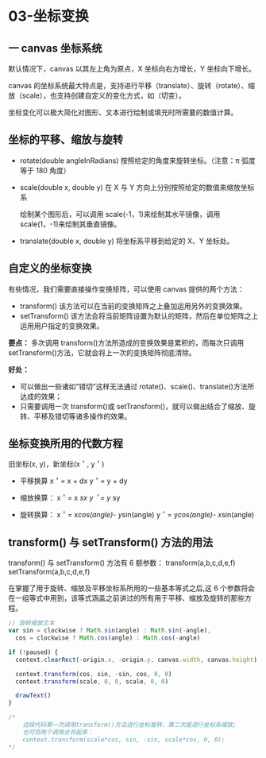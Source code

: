 # 03-坐标变换

## 一 canvas 坐标系统

默认情况下，canvas 以其左上角为原点，X 坐标向右方增长，Y 坐标向下增长。

canvas 的坐标系统最大特点是，支持进行平移（translate）、旋转（rotate）、缩放（scale），也支持创建自定义的变化方式，如（切变）。

坐标变化可以极大简化对图形、文本进行绘制或填充时所需要的数值计算。

## 坐标的平移、缩放与旋转

- rotate(double angleInRadians)
  按照给定的角度来旋转坐标。（注意：π 弧度等于 180 角度）
- scale(double x, double y)
  在 X 与 Y 方向上分别按照给定的数值来缩放坐标系

  绘制某个图形后，可以调用 scale(-1，1)来绘制其水平镜像，调用 scale(1，-1)来绘制其垂直镜像。

- translate(double x, double y)
  将坐标系平移到给定的 X、Y 坐标处。

## 自定义的坐标变换

有些情况，我们需要直接操作变换矩阵，可以使用 canvas 提供的两个方法：

- transform()
  该方法可以在当前的变换矩阵之上叠加运用另外的变换效果。
- setTransform()
  该方法会将当前矩阵设置为默认的矩阵，然后在单位矩阵之上运用用户指定的变换效果。

**要点：**
多次调用 transform()方法所造成的变换效果是累积的，而每次只调用 setTransform()方法，它就会将上一次的变换矩阵彻底清除。

**好处：**

- 可以做出一些诸如“错切”这样无法通过 rotate()、scale()、translate()方法所达成的效果；
- 只需要调用一次 transform()或 setTransform()，就可以做出结合了缩放、旋转、平移及错切等诸多操作的效果。

## 坐标变换所用的代数方程

旧坐标(x, y)，新坐标(x＇, y＇)

- 平移换算
  x＇= x + dx
  y＇= y + dy

- 缩放换算：
  x＇= x _sx
  y＇= y_ sy

- 旋转换算：
  x＇= x*cos(angle)- y*sin(angle)
  y＇= y*cos(angle)- x*sin(angle)

## transform() 与 setTransform() 方法的用法

transform() 与 setTransform() 方法有 6 额参数：
transform(a,b,c,d,e,f)
setTransform(a,b,c,d,e,f)

在掌握了用于旋转、缩放及平移坐标系所用的一些基本等式之后,这 6 个参数将会在一组等式中用到，该等式涵盖之前讲过的所有用于平移、缩放及旋转的那些方程。

```js
// 旋转缩放文本
var sin = clockwise ? Math.sin(angle) : Math.sin(-angle),
  cos = clockwise ? Math.cos(angle) : Math.cos(-angle)

if (!paused) {
  context.clearRect(-origin.x, -origin.y, canvas.width, canvas.height)

  context.transform(cos, sin, -sin, cos, 0, 0)
  context.transform(scale, 0, 0, scale, 0, 0)

  drawText()
}

/*
    这段代码第一次调用transform()方法进行坐标旋转，第二次是进行坐标系缩放;
    也可将两个调用合并起来：
    context.transform(scale*cos, sin, -sin, scale*cos, 0, 0);  
*/
```
